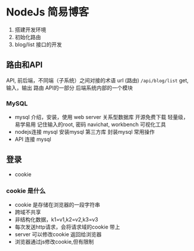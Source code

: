 # NodeJs 简易博客
1. 搭建开发环境
2. 初始化路由
3. blog/list 接口的开发

## 路由和API
API, 前后端，不同端（子系统）之间对接的术语
url (路由) `/api/blog/list` get, 输入，输出
路由
API的一部分
后端系统内部的一个模块

### MySQL
- mysql 介绍，安装，使用
  web server 关系型数据库
  开源免费下载
  轻量级，易学易用
  记住输入的root, 密码 
  navichat, workbench 可视化工具 
- nodejs连接 mysql
  安装mysql 第三方库
  封装mysql 常用操作
- API 连接 mysql


## 登录
- cookie
  
### cookie 是什么
- cookie 是存储在浏览器的一段字符串
- 跨域不共享
- 非结构化数据，k1=v1,k2=v2,k3=v3
- 每次发送http请求，会将请求域的cookie 带上
- server 可以修改cookie 返回给浏览器
- 浏览器通过js修改cookie,但有限制

